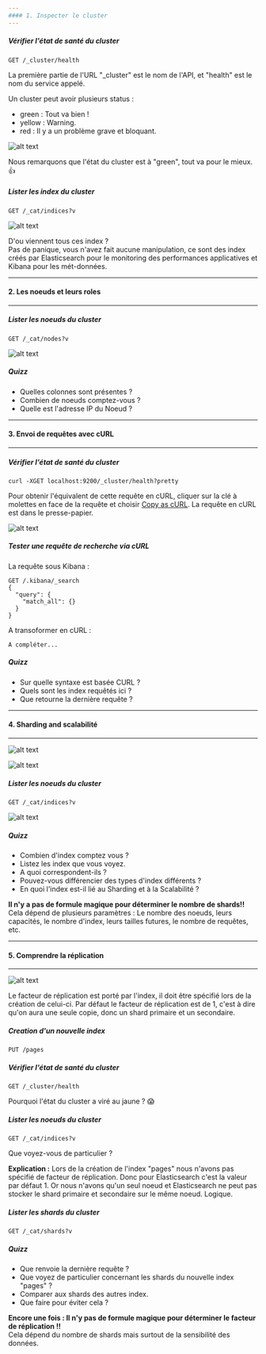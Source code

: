 ```yaml
---
#### 1. Inspecter le cluster
---
```


##### Vérifier l'état de santé du cluster

```
GET /_cluster/health
```

La première partie de l'URL "_cluster" est le nom de l'API, et "health" est le nom du service appelé.

Un cluster peut avoir plusieurs status : 
* green : Tout va bien !
* yellow : Warning.
* red : Il y a un problème grave et bloquant.

![alt text](https://i.ibb.co/GCnh5xd/001-Screenshot-2021-03-16-Elastic-Kibana.png "Learning Elasticsearch")

Nous remarquons que l'état du cluster est à "green", tout va pour le mieux. :thumbsup:

##### Lister les index du cluster

```
GET /_cat/indices?v
```

![alt text](https://i.ibb.co/SwtBfQd/002-Screenshot-2021-03-16-Elastic-Kibana.png "Learning Elasticsearch")

D'ou viennent tous ces index ?<br/>
Pas de panique, vous n'avez fait aucune manipulation, ce sont des index créés par Elasticsearch pour le monitoring des performances applicatives et Kibana pour les mét-données.

---
#### 2. Les noeuds et leurs roles
---

##### Lister les noeuds du cluster

```
GET /_cat/nodes?v
```

![alt text](https://i.ibb.co/KF5rmBT/003-Screenshot-2021-03-16-Elastic-Kibana.png "Learning Elasticsearch")

##### Quizz

- Quelles colonnes sont présentes ?
- Combien de noeuds comptez-vous ?
- Quelle est l'adresse IP du Noeud ?

---
#### 3. Envoi de requêtes avec cURL
---

##### Vérifier l'état de santé du cluster

```
curl -XGET localhost:9200/_cluster/health?pretty
```
Pour obtenir l'équivalent de cette requête en cURL, cliquer sur la clé à molettes en face de la requête et choisir <ins>Copy as cURL</ins>. La requête en cURL est dans le presse-papier.

![alt text](https://i.ibb.co/20rGfnT/004-Screenshot-from-2021-03-16-14-36-18.png "Learning Elasticsearch")

##### Tester une requête de recherche via cURL

La requête sous Kibana :
```
GET /.kibana/_search
{
  "query": {
    "match_all": {}
  }
}
```

A transoformer en cURL :
```
A compléter...
```

##### Quizz

- Sur quelle syntaxe est basée CURL ?
- Quels sont les index requêtés ici ?
- Que retourne la dernière requête ?

---
#### 4. Sharding and scalabilité
---

![alt text](https://i.ibb.co/S6tVg1C/005-Screenshot-from-2021-03-16-14-45-00.png "Learning Elasticsearch")

![alt text](https://i.ibb.co/m50WYWd/006-Screenshot-from-2021-03-16-14-44-05.png "Learning Elasticsearch")

##### Lister les noeuds du cluster

```
GET /_cat/indices?v
```

![alt text](https://i.ibb.co/cht4SX4/007-Screenshot-2021-03-16-Elastic-Kibana.png "Learning Elasticsearch")

##### Quizz

- Combien d'index comptez vous ?
- Listez les index que vous voyez.
- A quoi correspondent-ils ? 
- Pouvez-vous différencier des types d'index différents ?
- En quoi l'index est-il lié au Sharding et à la Scalabilité ?

**Il n'y a pas de formule magique pour déterminer le nombre de shards!!**<br/>
Cela dépend de plusieurs paramètres : Le nombre des noeuds, leurs capacités, le nombre d'index, leurs tailles futures, le nombre de requêtes, etc.

---
#### 5. Comprendre la réplication
---

![alt text](https://i.ibb.co/mFwPHXj/008-Screenshot-from-2021-03-16-15-12-14.png "Learning Elasticsearch")

Le facteur de réplication est porté par l'index, il doit être spécifié lors de la création de celui-ci.
Par défaut le facteur de réplication est de 1, c'est à dire qu'on aura une seule copie, donc un shard primaire et un secondaire.

##### Creation d'un nouvelle index

```
PUT /pages
```

##### Vérifier l'état de santé du cluster

```
GET /_cluster/health
```
Pourquoi l'état du cluster a viré au jaune ? :scream:

##### Lister les noeuds du cluster

```
GET /_cat/indices?v
```

Que voyez-vous de particulier ?

**Explication :** Lors de la création de l'index "pages" nous n'avons pas spécifié de facteur de réplication. Donc pour Elasticsearch c'est la valeur par défaut 1. Or nous n'avons qu'un seul noeud et Elasticsearch ne peut pas stocker le shard primaire et secondaire sur le même noeud. Logique.

##### Lister les shards du cluster

```
GET /_cat/shards?v
```

##### Quizz

- Que renvoie la dernière requête ?
- Que voyez de particulier concernant les shards du nouvelle index "pages" ?
- Comparer aux shards des autres index.
- Que faire pour éviter cela ?

**Encore une fois : Il n'y pas de formule magique pour déterminer le facteur de réplication !!**<br/>
Cela dépend du nombre de shards mais surtout de la sensibilité des données.
